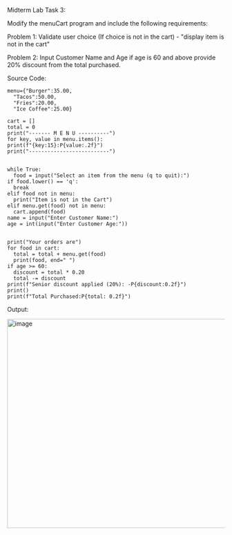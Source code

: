Midterm Lab Task 3:

Modify the menuCart program and include the following requirements:

Problem 1: Validate user choice (If choice is not in the cart) - "display item is not in the cart"

Problem 2: Input Customer Name and Age if age is 60 and above provide 20% discount from the total purchased.

Source Code:

    menu={"Burger":35.00,
      "Tacos":50.00,
      "Fries":20.00,
      "Ice Coffee":25.00}
    
    cart = []
    total = 0
    print("------- M E N U ----------")
    for key, value in menu.items():
    print(f"{key:15}:P{value:.2f}")
    print("--------------------------")
    
    
    while True:
      food = input("Select an item from the menu (q to quit):")
    if food.lower() == 'q':
      break
    elif food not in menu:
      print("Item is not in the Cart")
    elif menu.get(food) not in menu:
      cart.append(food)
    name = input("Enter Customer Name:")
    age = int(input("Enter Customer Age:"))
    
    
    print("Your orders are")
    for food in cart:
      total = total + menu.get(food)
      print(food, end=" ")
    if age >= 60:
      discount = total * 0.20
      total -= discount
    print(f"Senior discount applied (20%): -P{discount:0.2f}")
    print()
    print(f"Total Purchased:P{total: 0.2f}")
Output:

<img width="621" height="484" alt="image" src="https://github.com/user-attachments/assets/d4cac256-1463-4bbf-88ed-0a9804672451" />

